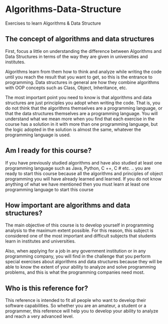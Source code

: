 # Algorithms-Data-Structure
Exercises to learn Algorithms &amp; Data Structure

## The concept of algorithms and data structures
First, focus a little on understanding the difference between Algorithms and Data Structures in terms of the way they are given in universities and institutes.

Algorithms learn from them how to think and analyze while writing the code until you reach the result that you want to get, so this is the entrance to programming.
Data structures in general are how they combine algorithms with OOP concepts such as Class, Object, Inheritance, etc.

The most important point you need to know is that algorithms and data structures are just principles you adopt when writing the code.
That is, you do not think that the algorithms themselves are a programming language, or that the data structures themselves are a programming language.
You will understand what we mean more when you find that each exercise in the course has a solution in it with more than one programming language, but the logic adopted in the solution is almost the same, whatever the programming language is used.

## Am I ready for this course?

If you have previously studied algorithms and have also studied at least one programming language such as Java, Python, C ++, C # etc. .. you are ready to start this course because all the algorithms and principles of object programming you will have already learned and learned.
If you do not know anything of what we have mentioned then you must learn at least one programming language to start this course

## How important are algorithms and data structures?
The main objective of this course is to develop yourself in programming analysis to the maximum extent possible.
For this reason, this subject is considered one of the most important and difficult subjects that students learn in institutes and universities.

Also, when applying for a job in any government institution or in any programming company, you will find in the challenge that you perform special exercises about algorithms and data structures because they will be able to know the extent of your ability to analyze and solve programming problems, and this is what the programming companies need most.

## Who is this reference for?

This reference is intended to fit all people who want to develop their software capabilities.
So whether you are an amateur, a student or a programmer, this reference will help you to develop your ability to analyze and reach a very advanced level.

